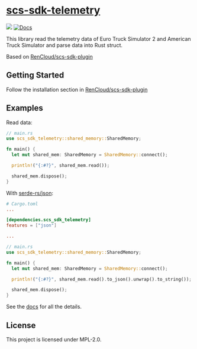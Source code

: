 # [scs-sdk-telemetry](https://crates.io/crates/scs-sdk-telemetry)

[![](https://img.shields.io/crates/v/scs-sdk-telemetry.svg)](https://crates.io/crates/scs-sdk-telemetry) [![Docs](https://docs.rs/scs-sdk-telemetry/badge.svg)](https://docs.rs/scs-sdk-telemetry)

This library read the telemetry data of Euro Truck Simulator 2 and American Truck Simulator and parse data into Rust struct.

Based on [RenCloud/scs-sdk-plugin](https://github.com/RenCloud/scs-sdk-plugin)

## Getting Started
Follow the installation section in [RenCloud/scs-sdk-plugin](https://github.com/RenCloud/scs-sdk-plugin#installation)

## Examples
Read data:
```rust
// main.rs
use scs_sdk_telemetry::shared_memory::SharedMemory;

fn main() {
  let mut shared_mem: SharedMemory = SharedMemory::connect();

  println!("{:#?}", shared_mem.read());

  shared_mem.dispose();
}
```

With [serde-rs/json](https://github.com/serde-rs/json):
```toml
# Cargo.toml
...

[dependencies.scs_sdk_telemetry]
features = ["json"]

...
```
```rust
// main.rs
use scs_sdk_telemetry::shared_memory::SharedMemory;

fn main() {
  let mut shared_mem: SharedMemory = SharedMemory::connect();

  println!("{:#?}", shared_mem.read().to_json().unwrap().to_string());

  shared_mem.dispose();
}
```
See the [docs](https://docs.rs/scs-sdk-telemetry) for all the details.

## License
This project is licensed under MPL-2.0.